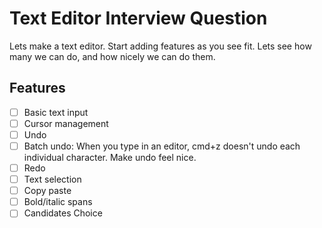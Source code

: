 # Text Editor Interview Question

Lets make a text editor.  Start adding features as you see fit.  Lets see how many we can do, and how nicely we can do them.

## Features

- [ ] Basic text input
- [ ] Cursor management
- [ ] Undo
- [ ] Batch undo: When you type in an editor, cmd+z doesn't undo each individual character.  Make undo feel nice.
- [ ] Redo
- [ ] Text selection
- [ ] Copy paste
- [ ] Bold/italic spans
- [ ] Candidates Choice